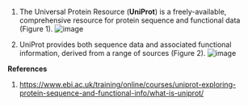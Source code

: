 1. The Universal Protein Resource (**UniProt**) is a freely-available, comprehensive resource for protein sequence and functional data (Figure 1). 
![image](https://github.com/user-attachments/assets/8abfea20-3083-4660-881a-1dbcc43c0aa6)

2. UniProt provides both sequence data and associated functional information, derived from a range of sources (Figure 2).
![image](https://github.com/user-attachments/assets/c7d9676b-6d4a-4d89-ad20-1ea8a584b741)







**References**
1. https://www.ebi.ac.uk/training/online/courses/uniprot-exploring-protein-sequence-and-functional-info/what-is-uniprot/
